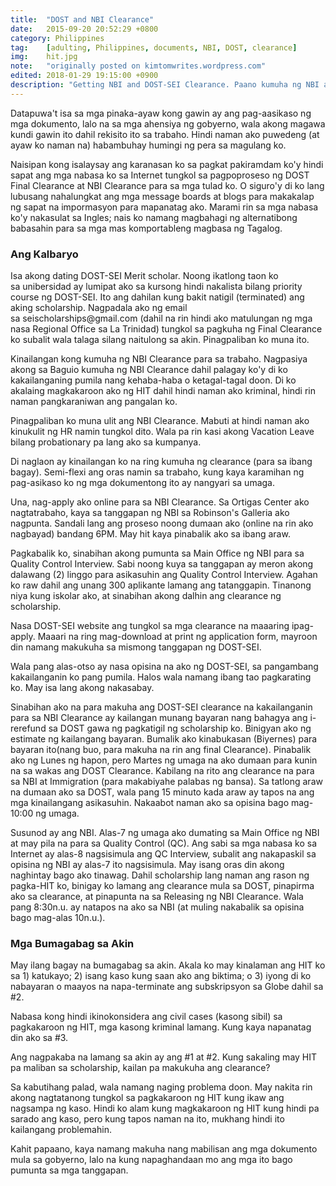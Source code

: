 ```yaml
---
title:  "DOST and NBI Clearance"
date:   2015-09-20 20:52:29 +0800
category: Philippines
tag:    [adulting, Philippines, documents, NBI, DOST, clearance]
img:    hit.jpg
note:   "originally posted on kimtomwrites.wordpress.com"
edited: 2018-01-29 19:15:00 +0900
description: "Getting NBI and DOST-SEI Clearance. Paano kumuha ng NBI at DOST-SEI clearance? Paano kung may 'hit' sa NBI? Paano kung hindi natigil ang scholarship sa DOST?"
---
```

<p>Datapuwa't isa sa mga pinaka-ayaw kong gawin ay ang pag-aasikaso ng mga dokumento, lalo na sa mga ahensiya ng gobyerno, wala akong magawa kundi gawin ito dahil rekisito ito sa trabaho. Hindi naman ako puwedeng (at ayaw ko naman na) habambuhay humingi ng pera sa magulang ko.</p>

<p>Naisipan kong isalaysay ang karanasan ko sa pagkat pakiramdam ko'y hindi sapat ang mga nabasa ko sa Internet tungkol sa pagpoproseso ng DOST Final Clearance at NBI Clearance para sa mga tulad ko. O siguro'y di ko lang lubusang nahalungkat ang mga message boards at blogs para makakalap ng sapat na impormasyon para mapanatag ako. Marami rin sa mga nabasa ko'y nakasulat sa Ingles; nais ko namang magbahagi ng alternatibong babasahin para sa mga mas komportableng magbasa ng Tagalog.</p>

<!--more-->

<h3>Ang Kalbaryo</h3>

<p>Isa akong dating DOST-SEI Merit scholar. Noong ikatlong taon ko sa unibersidad ay lumipat ako sa kursong hindi nakalista bilang priority course ng DOST-SEI. Ito ang dahilan kung bakit natigil (terminated) ang aking scholarship. Nagpadala ako ng email sa seischolarships@gmail.com (dahil na rin hindi ako matulungan ng mga nasa Regional Office sa La Trinidad) tungkol sa pagkuha ng Final Clearance ko subalit wala talaga silang naitulong sa akin. Pinagpaliban ko muna ito.</p>

<p>Kinailangan kong kumuha ng NBI Clearance para sa trabaho. Nagpasiya akong sa Baguio kumuha ng NBI Clearance dahil palagay ko'y di ko kakailanganing pumila nang kehaba-haba o ketagal-tagal doon. Di ko akalaing magkakaroon ako ng HIT dahil hindi naman ako kriminal, hindi rin naman pangkaraniwan ang pangalan ko.</p>

<p>Pinagpaliban ko muna ulit ang NBI Clearance. Mabuti at hindi naman ako kinukulit ng HR namin tungkol dito. Wala pa rin kasi akong Vacation Leave bilang probationary pa lang ako sa kumpanya.</p>

<p>Di naglaon ay kinailangan ko na ring kumuha ng clearance (para sa ibang bagay). Semi-flexi ang oras namin sa trabaho, kung kaya karamihan ng pag-asikaso ko ng mga dokumentong ito ay nangyari sa umaga.</p>

<p>Una, nag-apply ako online para sa NBI Clearance. Sa Ortigas Center ako nagtatrabaho, kaya sa tanggapan ng NBI sa Robinson's Galleria ako nagpunta. Sandali lang ang proseso noong dumaan ako (online na rin ako nagbayad) bandang 6PM. May hit kaya pinabalik ako sa ibang araw.</p>

<p>Pagkabalik ko, sinabihan akong pumunta sa Main Office ng NBI para sa Quality Control Interview. Sabi noong kuya sa tanggapan ay meron akong dalawang (2) linggo para asikasuhin ang Quality Control Interview. Agahan ko raw dahil ang unang 300 aplikante lamang ang tatanggapin. Tinanong niya kung iskolar ako, at sinabihan akong dalhin ang clearance ng scholarship.</p>

<p>Nasa DOST-SEI website ang tungkol sa mga clearance na maaaring ipag-apply. Maaari na ring mag-download at print ng application form, mayroon din namang makukuha sa mismong tanggapan ng DOST-SEI.</p>

<p>Wala pang alas-otso ay nasa opisina na ako ng DOST-SEI, sa pangambang kakailanganin ko pang pumila. Halos wala namang ibang tao pagkarating ko. May isa lang akong nakasabay.</p>

<p>Sinabihan ako na para makuha ang DOST-SEI clearance na kakailanganin para sa NBI Clearance ay kailangan munang bayaran nang bahagya ang i-rerefund sa DOST gawa ng pagkatigil ng scholarship ko. Binigyan ako ng estimate ng kailangang bayaran. Bumalik ako kinabukasan (Biyernes) para bayaran ito(nang buo, para makuha na rin ang final Clearance). Pinabalik ako ng Lunes ng hapon, pero Martes ng umaga na ako dumaan para kunin na sa wakas ang DOST Clearance. Kabilang na rito ang clearance na para sa NBI at Immigration (para makabiyahe palabas ng bansa). Sa tatlong araw na dumaan ako sa DOST, wala pang 15 minuto kada araw ay tapos na ang mga kinailangang asikasuhin. Nakaabot naman ako sa opisina bago mag-10:00 ng umaga.</p>

<p>Susunod ay ang NBI. Alas-7 ng umaga ako dumating sa Main Office ng NBI at may pila na para sa Quality Control (QC). Ang sabi sa mga nabasa ko sa Internet ay alas-8 nagsisimula ang QC Interview, subalit ang nakapaskil sa opisina ng NBI ay alas-7 ito nagsisimula. May isang oras din akong naghintay bago ako tinawag. Dahil scholarship lang naman ang rason ng pagka-HIT ko, binigay ko lamang ang clearance mula sa DOST, pinapirma ako sa clearance, at pinapunta na sa Releasing ng NBI Clearance. Wala pang 8:30n.u. ay natapos na ako sa NBI (at muling nakabalik sa opisina bago mag-alas 10n.u.).</p>

<h3>Mga Bumagabag sa Akin</h3>

<p>May ilang bagay na bumagabag sa akin. Akala ko may kinalaman ang HIT ko sa 1) katukayo; 2) isang kaso kung saan ako ang biktima; o 3) iyong di ko nabayaran o maayos na napa-terminate ang subskripsyon sa Globe dahil sa #2.</p>

<p>Nabasa kong hindi ikinokonsidera ang civil cases (kasong sibil) sa pagkakaroon ng HIT, mga kasong kriminal lamang. Kung kaya napanatag din ako sa #3.</p>

<p>Ang nagpakaba na lamang sa akin ay ang #1 at #2. Kung sakaling may HIT pa maliban sa scholarship, kailan pa makukuha ang clearance?</p>

<p>Sa kabutihang palad, wala namang naging problema doon. May nakita rin akong nagtatanong tungkol sa pagkakaroon ng HIT kung ikaw ang nagsampa ng kaso. Hindi ko alam kung magkakaroon ng HIT kung hindi pa sarado ang kaso, pero kung tapos naman na ito, mukhang hindi ito kailangang problemahin.</p>

<p>Kahit papaano, kaya namang makuha nang mabilisan ang mga dokumento mula sa gobyerno, lalo na kung napaghandaan mo ang mga ito bago pumunta sa mga tanggapan.</p>